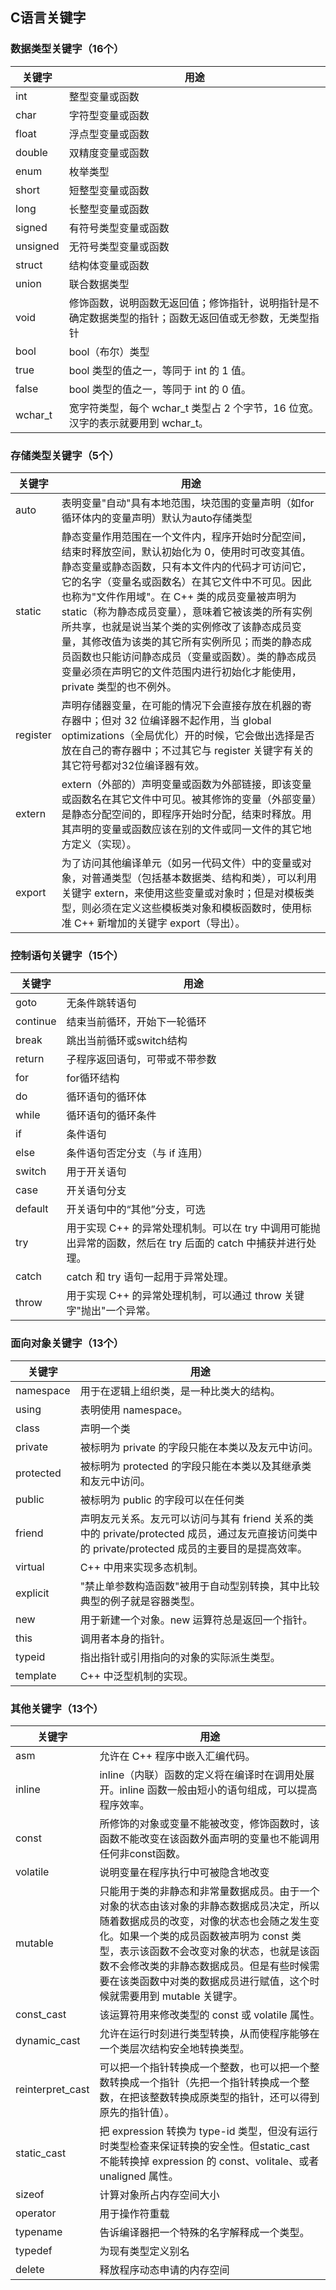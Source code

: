 ## C语言关键字
### 数据类型关键字（16个）

| 关键字      | 用途                                                  |
| -------- | --------------------------------------------------- |
| int      | 整型变量或函数                                             |
| char     | 字符型变量或函数                                            |
| float    | 浮点型变量或函数                                            |
| double   | 双精度变量或函数                                            |
| enum     | 枚举类型                                                |
| short    | 短整型变量或函数                                            |
| long     | 长整型变量或函数                                            |
| signed   | 有符号类型变量或函数                                          |
| unsigned | 无符号类型变量或函数                                          |
| struct   | 结构体变量或函数                                            |
| union    | 联合数据类型                                              |
| void     | 修饰函数，说明函数无返回值；修饰指针，说明指针是不确定数据类型的指针；函数无返回值或无参数，无类型指针 |
| bool     | bool（布尔）类型                                          |
| true     | bool 类型的值之一，等同于 int 的 1 值。                          |
| false    | bool 类型的值之一，等同于 int 的 0 值。                          |
| wchar_t  | 宽字符类型，每个 wchar_t 类型占 2 个字节，16 位宽。汉字的表示就要用到 wchar_t。 |

### 存储类型关键字（5个）

|关键字|用途|
|---|---|
| auto    |表明变量"自动"具有本地范围，块范围的变量声明（如for循环体内的变量声明）默认为auto存储类型|
| static  |静态变量作用范围在一个文件内，程序开始时分配空间，结束时释放空间，默认初始化为 0，使用时可改变其值。静态变量或静态函数，只有本文件内的代码才可访问它，它的名字（变量名或函数名）在其它文件中不可见。因此也称为"文件作用域"。在 C++ 类的成员变量被声明为 static（称为静态成员变量），意味着它被该类的所有实例所共享，也就是说当某个类的实例修改了该静态成员变量，其修改值为该类的其它所有实例所见；而类的静态成员函数也只能访问静态成员（变量或函数）。类的静态成员变量必须在声明它的文件范围内进行初始化才能使用，private 类型的也不例外。|
| register   |声明存储器变量，在可能的情况下会直接存放在机器的寄存器中；但对 32 位编译器不起作用，当 global optimizations（全局优化）开的时候，它会做出选择是否放在自己的寄存器中；不过其它与 register 关键字有关的其它符号都对32位编译器有效。|
| extern  | extern（外部的）声明变量或函数为外部链接，即该变量或函数名在其它文件中可见。被其修饰的变量（外部变量）是静态分配空间的，即程序开始时分配，结束时释放。用其声明的变量或函数应该在别的文件或同一文件的其它地方定义（实现）。          |
| export  | 为了访问其他编译单元（如另一代码文件）中的变量或对象，对普通类型（包括基本数据类、结构和类），可以利用关键字 extern，来使用这些变量或对象时；但是对模板类型，则必须在定义这些模板类对象和模板函数时，使用标准 C++ 新增加的关键字 export（导出）。          |

### 控制语句关键字（15个）

|关键字|用途|
|---|---|
|goto |   无条件跳转语句|
|continue |   结束当前循环，开始下一轮循环|
|break |  跳出当前循环或switch结构|
|return | 子程序返回语句，可带或不带参数|
|for |for循环结构|
|do | 循环语句的循环体 |
|while|   循环语句的循环条件 |
|if |  条件语句 |
|else |   条件语句否定分支（与 if 连用） |
|switch | 用于开关语句 |
|case |   开关语句分支 |
|default |开关语句中的“其他”分支，可选|
|try |用于实现 C++ 的异常处理机制。可以在 try 中调用可能抛出异常的函数，然后在 try 后面的 catch 中捕获并进行处理。|
|catch |catch 和 try 语句一起用于异常处理。|
|throw |用于实现 C++ 的异常处理机制，可以通过 throw 关键字"抛出"一个异常。|

### 面向对象关键字（13个）

|关键字|用途|
|---|---|
|namespace |   用于在逻辑上组织类，是一种比类大的结构。|
|using |   表明使用 namespace。|
|class |   声明一个类|
|private |   被标明为 private 的字段只能在本类以及友元中访问。|
|protected |   被标明为 protected 的字段只能在本类以及其继承类和友元中访问。|
|public |   被标明为 public 的字段可以在任何类|
|friend |   声明友元关系。友元可以访问与其有 friend 关系的类中的 private/protected 成员，通过友元直接访问类中的 private/protected 成员的主要目的是提高效率。|
|virtual |   C++ 中用来实现多态机制。|
|explicit |   "禁止单参数构造函数"被用于自动型别转换，其中比较典型的例子就是容器类型。|
|new |   用于新建一个对象。new 运算符总是返回一个指针。|
|this |   调用者本身的指针。|
|typeid |   指出指针或引用指向的对象的实际派生类型。|
|template |   C++ 中泛型机制的实现。|

### 其他关键字（13个）

| 关键字              | 用途                                                                                                                                                                              |
| ---------------- | ------------------------------------------------------------------------------------------------------------------------------------------------------------------------------- |
| asm              | 允许在 C++ 程序中嵌入汇编代码。                                                                                                                                                              |
| inline           | inline（内联）函数的定义将在编译时在调用处展开。inline 函数一般由短小的语句组成，可以提高程序效率。                                                                                                                        |
| const            | 所修饰的对象或变量不能被改变，修饰函数时，该函数不能改变在该函数外面声明的变量也不能调用任何非const函数。                                                                                                                         |
| volatile         | 说明变量在程序执行中可被隐含地改变                                                                                                                                                               |
| mutable          | 只能用于类的非静态和非常量数据成员。由于一个对象的状态由该对象的非静态数据成员决定，所以随着数据成员的改变，对像的状态也会随之发生变化。如果一个类的成员函数被声明为 const 类型，表示该函数不会改变对象的状态，也就是该函数不会修改类的非静态数据成员。但是有些时候需要在该类函数中对类的数据成员进行赋值，这个时候就需要用到 mutable 关键字。 |
| const_cast       | 该运算符用来修改类型的 const 或 volatile 属性。                                                                                                                                                |
| dynamic_cast     | 允许在运行时刻进行类型转换，从而使程序能够在一个类层次结构安全地转换类型。                                                                                                                                           |
| reinterpret_cast | 可以把一个指针转换成一个整数，也可以把一个整数转换成一个指针（先把一个指针转换成一个整数，在把该整数转换成原类型的指针，还可以得到原先的指针值）。                                                                                                       |
| static_cast      | 把 expression 转换为 type-id 类型，但没有运行时类型检查来保证转换的安全性。但static_cast 不能转换掉 expression 的 const、volitale、或者 unaligned 属性。                                                               |
| sizeof           | 计算对象所占内存空间大小                                                                                                                                                                    |
| operator         | 用于操作符重载                                                                                                                                                                         |
| typename         | 告诉编译器把一个特殊的名字解释成一个类型。                                                                                                                                                           |
| typedef          | 为现有类型定义别名 |
| delete           | 释放程序动态申请的内存空间   
